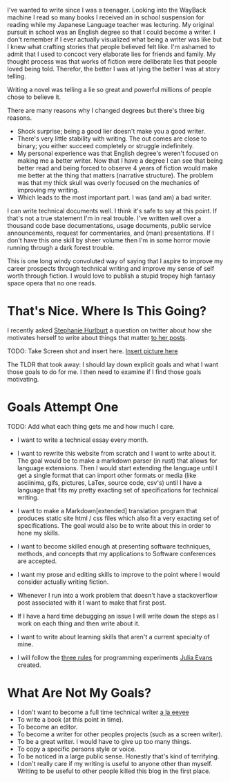 I've wanted to write since I was a teenager. Looking into the WayBack machine I read so
many books I received an in school suspension for reading while my Japanese
Language teacher was lecturing. My original pursuit in school was an English
degree so that I could become a writer. I don't remember if I ever actually
visualized what being a writer was like but I knew what crafting stories that
people believed felt like. I'm ashamed to admit that I used to concoct very
elaborate lies for friends and family. My thought process was that works
of fiction were deliberate lies that people loved being told. Therefor, the
better I was at lying the better I was at story telling.

Writing a novel was telling a lie so great and powerful millions of people
chose to believe it.

There are many reasons why I changed degrees but there's three big reasons.

* Shock surprise; being a good lier doesn't make you a good writer.
* There's very little stability with writing. The out comes are close to binary;
you either succeed completely or struggle indefinitely.
* My personal experience was that English degree's weren't focused on making me
a better writer. Now that I have a degree I can see that being better read and
being forced to observe 4 years of fiction would make me better at the thing
that matters (narrative structure). The problem was that my thick skull was
overly focused on the mechanics of improving my writing.
* Which leads to the most important part. I was (and am) a bad writer.

I can write technical documents well. I think it's safe to say at this point. If
that's not a true statement I'm in real trouble. I've written well over a
thousand code base documentations, usage documents, public service
announcements, request for commentaries, and (man) presentations. If I don't
have this one skill by sheer volume then I'm in some horror movie running
through a dark forest trouble.

This is one long windy convoluted way of saying that I aspire to improve my
career prospects through technical writing and improve my sense of self worth
through fiction. I would love to publish a stupid tropey high fantasy space
opera that no one reads.

# That's Nice. Where Is This Going?

I recently asked [Stephanie Hurlburt](https://twitter.com/sehurlburt) a
question on twitter about how she motivates herself to write about things that
matter [to her posts](https://twitter.com/ALordThorsen/status/942854549420752897).


TODO: Take Screen shot and insert here.
[Insert picture here](<fill_in_here>)


The TLDR that took away:
I should lay down explicit goals and what I want those goals to do for me. I
then need to examine if I find those goals motivating.

# Goals Attempt One
TODO: Add what each thing gets me and how much I care.

* I want to write a technical essay every month.

* I want to rewrite this website from scratch and I want to write about it.
The goal would be to make a markdown parser (in rust) that allows for language
extensions. Then I would start extending the language until I get a single
format that can import other formats or media (like asciinima, gifs, pictures,
LaTex, source code, csv's) until I have a language that fits my pretty exacting
set of specifications for technical writing.

* I want to make a Markdown[extended] translation program that produces static
site html / css files which also fit a very exacting set of specifications. The
goal would also be to write about this in order to hone my skills.

* I want to become skilled enough at presenting software techniques, methods,
and concepts that my applications to Software conferences are accepted.

* I want my prose and editing skills to improve to the point where I would
consider actually writing fiction.

* Whenever I run into a work problem that doesn't have a stackoverflow post
associated with it I want to make that first post.

* If I have a hard time debugging an issue I will write down the steps as I
work on each thing and then write about it.

* I want to write about learning skills that aren't a current specialty of mine.

* I will follow the
[three rules](https://jvns.ca/blog/2017/01/04/rules-of-programming-experiments/)
for programming experiments [Julia Evans](https://twitter.com/b0rk) created.

# What Are Not My Goals?
* I don't want to become a full time technical writer [a la eevee](https://www.patreon.com/eevee)
* To write a book (at this point in time).
* To become an editor.
* To become a writer for other peoples projects (such as a screen writer).
* To be a great writer. I would have to give up too many things.
* To copy a specific persons style or voice.
* To be noticed in a large public sense. Honestly that's kind of terrifying.
* I don't really care if my writing is useful to anyone other than myself.
Writing to be useful to other people killed this blog in the first place.
